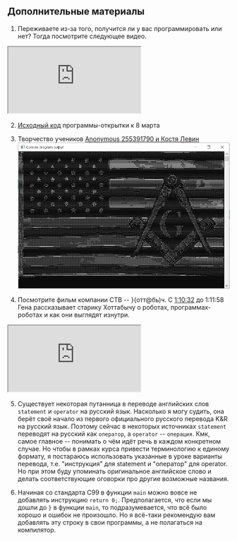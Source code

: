 ## Дополнительные материалы

1. Переживаете из-за того, получится ли у вас программировать или нет?  Тогда посмотрите следующее видео. 	
<div class="lessonVideo">
	<iframe src="https://www.youtube.com/embed/kfkVMu8k2As" allowfullscreen></iframe>
</div>

2. [Исходный код](https://github.com/YoungCoder-Ru/examples/blob/main/1/march8.c) программы-открытки к 8 марта

3. Творчество учеников [Anonymous 255391790 и Костя Левин](https://stepik.org/lesson/13977/step/8?discussion=3680622&unit=30906)
![Консольный флаг США](./usa_flag.png) 

4. Посмотрите фильм компании СТВ -- }{отт@бь)ч. C [1:10:32](https://youtu.be/vwEwhTEe1so?si=LZVqo2OxTuPfJ4Qj&t=4232) до 1:11:58 Гена рассказывает старику Хоттабычу о роботах, программах-роботах и как они выглядят изнутри.
<div class="lessonVideo">
	<iframe src="https://www.youtube.com/embed/vwEwhTEe1so?si=X0epVmD7nxuM08wT" allowfullscreen></iframe>
</div>

5. Существует некоторая путанница в переводе английских слов `statement` и `operator` на русский язык. Насколько я могу судить, она берёт своё начало из первого официального русского перевода K&R на русский язык. Поэтому сейчас в некоторых источниках `statement` переводят на русский как `оператор`, а `operator`  -- `операция`.
Кмк, самое главное -- понимать о чём идёт речь в каждом конкретном случае. Но чтобы в рамках курса привести терминологию к единому формату, я постараюсь использовать указанные в уроке варианты перевода, т.е. "инструкция" для statement и "оператор" для operator. Но при этом буду упоминать оригинальное английское слово и делать соответствующие оговорки про другие возможные названия.

6. Начиная со стандарта С99 в функции `main` можно вовсе не добавлять инструкцию `return 0;`. Предполагается, что если мы дошли до `}` в функции `main`, то подразумевается, что всё было хорошо и ошибок не произошло. Но я всё-таки рекомендую вам добавлять эту строку в свои программы, а не полагаться на компилятор. 
